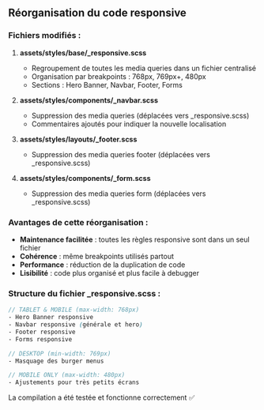 ## Réorganisation du code responsive

### Fichiers modifiés :

1. **assets/styles/base/_responsive.scss**
   - Regroupement de toutes les media queries dans un fichier centralisé
   - Organisation par breakpoints : 768px, 769px+, 480px
   - Sections : Hero Banner, Navbar, Footer, Forms

2. **assets/styles/components/_navbar.scss**
   - Suppression des media queries (déplacées vers _responsive.scss)
   - Commentaires ajoutés pour indiquer la nouvelle localisation

3. **assets/styles/layouts/_footer.scss**
   - Suppression des media queries footer (déplacées vers _responsive.scss)

4. **assets/styles/components/_form.scss**
   - Suppression des media queries form (déplacées vers _responsive.scss)

### Avantages de cette réorganisation :

- **Maintenance facilitée** : toutes les règles responsive sont dans un seul fichier
- **Cohérence** : même breakpoints utilisés partout
- **Performance** : réduction de la duplication de code
- **Lisibilité** : code plus organisé et plus facile à debugger

### Structure du fichier _responsive.scss :

```scss
// TABLET & MOBILE (max-width: 768px)
- Hero Banner responsive
- Navbar responsive (générale et hero)
- Footer responsive 
- Forms responsive

// DESKTOP (min-width: 769px)
- Masquage des burger menus

// MOBILE ONLY (max-width: 480px)
- Ajustements pour très petits écrans
```

La compilation a été testée et fonctionne correctement ✅
